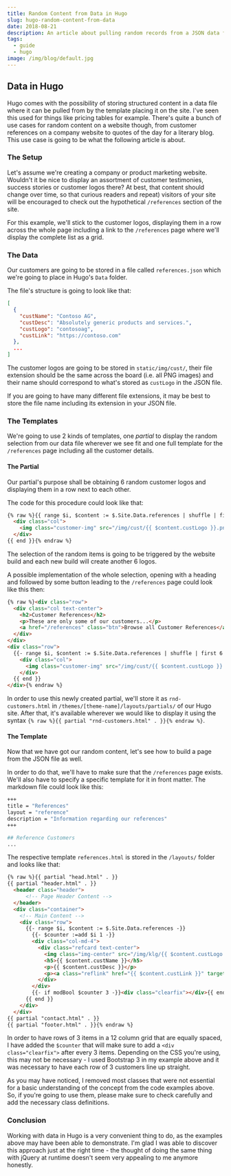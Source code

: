```yaml
---
title: Random Content from Data in Hugo
slug: hugo-random-content-from-data
date: 2018-08-21
description: An article about pulling random records from a JSON data file in Hugo and using the same data file to build a page from it.
tags:
  - guide
  - hugo
image: /img/blog/default.jpg
---
```


## Data in Hugo

Hugo comes with the possibility of storing structured content in a data file where it can be pulled from by the template placing it on the site. I've seen this used for things like pricing tables for example. There's quite a bunch of use cases for random content on a website though, from customer references on a company website to quotes of the day for a literary blog. This use case is going to be what the following article is about.

### The Setup

Let's assume we're creating a company or product marketing website. Wouldn't it be nice to display an assortment of customer testimonies, success stories or customer logos there? At best, that content should change over time, so that curious readers and repeat) visitors of your site will be encouraged to check out the hypothetical `/references` section of the site.

For this example, we'll stick to the customer logos, displaying them in a row across the whole page including a link to the `/references` page where we'll display the complete list as a grid.

### The Data

Our customers are going to be stored in a file called `references.json` which we're going to place in Hugo's `Data` folder.

The file's structure is going to look like that:

```json
[
  {
    "custName": "Contoso AG",
    "custDesc": "Absolutely generic products and services.",
    "custLogo": "contosoag",
    "custLink": "https://contoso.com"
  },
  ...
]
```

The customer logos are going to be stored in `static/img/cust/`, their file extension should be the same across the board (i.e. all PNG images) and their name should correspond to what's stored as `custLogo` in the JSON file.

If you are going to have many different file extensions, it may be best to store the file name including its extension in your JSON file.

### The Templates

We're going to use 2 kinds of templates, one _partial_ to display the random selection from our data file wherever we see fit and one full template for the `/references` page including all the customer details.

#### The Partial

Our partial's purpose shall be obtaining 6 random customer logos and displaying them in a row next to each other.

The code for this procedure could look like that:

```html
{% raw %}{{ range $i, $content := $.Site.Data.references | shuffle | first 6 }}
  <div class="col">
    <img class="customer-img" src="/img/cust/{{ $content.custLogo }}.png" alt="{{ $content.custName }}" title="{{ $content.custName }}">
  </div>
{{ end }}{% endraw %}
```

The selection of the random items is going to be triggered by the website build and each new build will create another 6 logos.

A possible implementation of the whole selection, opening with a heading and followed by some button leading to the `/references` page could look like this then:

```html
{% raw %}<div class="row">
  <div class="col text-center">
    <h2>Customer References</h2>
    <p>These are only some of our customers...</p>
    <a href="/references" class="btn">Browse all Customer References</a>
  </div>
</div>
<div class="row">
  {{- range $i, $content := $.Site.Data.references | shuffle | first 6 -}}
    <div class="col">
      <img class="customer-img" src="/img/cust/{{ $content.custLogo }}.png" alt="{{ $content.custName }}" title="{{ $content.custName }}">
    </div>
  {{ end }}
</div>{% endraw %}
```

In order to use this newly created partial, we'll store it as `rnd-customers.html` in `/themes/[theme-name]/layouts/partials/` of our Hugo site. After that, it's available wherever we would like to display it using the syntax `{% raw %}{{ partial "rnd-customers.html" . }}{% endraw %}`.

#### The Template

Now that we have got our random content, let's see how to build a page from the JSON file as well.

In order to do that, we'll have to make sure that the `/references` page exists. We'll also have to specify a specific template for it in front matter. The markdown file could look like this:

```bash
+++
title = "References"
layout = "reference"
description = "Information regarding our references"
+++

## Reference Customers
...
```

The respective template `references.html` is stored in the `/layouts/` folder and looks like that:

```html
{% raw %}{{ partial "head.html" . }}
{{ partial "header.html" . }}
  <header class="header">
      <!-- Page Header Content -->
  </header>
  <div class="container">
    <!-- Main Content -->
    <div class="row">
      {{- range $i, $content := $.Site.Data.references -}}
        {{- $counter :=add $i 1 -}}
        <div class="col-md-4">
          <div class="refcard text-center">
            <img class="img-center" src="/img/klg/{{ $content.custLogo }}.png" alt="{{ $content.custName }}" title="{{ $content.custName }}">
            <h5>{{ $content.custName }}</h5>
            <p>{{ $content.custDesc }}</p>
            <p><a class="reflink" href="{{ $content.custLink }}" target="_blank">Customer Website</a></p>
          </div>
        </div>
        {{- if modBool $counter 3 -}}<div class="clearfix"></div>{{ end }}
      {{ end }}
    </div>
  </div>
{{ partial "contact.html" . }}
{{ partial "footer.html" . }}{% endraw %}
```

In order to have rows of 3 items in a 12 column grid that are equally spaced, I have added the `$counter` that will make sure to add a `<div class="clearfix">` after every 3 items. Depending on the CSS you're using, this may not be necessary - I used Bootstrap 3 in my example above and it was necessary to have each row of 3 customers line up straight.

As you may have noticed, I removed most classes that were not essential for a basic understanding of the concept from the code examples above. So, if you're going to use them, please make sure to check carefully and add the necessary class definitions.

### Conclusion

Working with data in Hugo is a very convenient thing to do, as the examples above may have been able to demonstrate. I'm glad I was able to discover this approach just at the right time - the thought of doing the same thing with jQuery at runtime doesn't seem very appealing to me anymore honestly.
